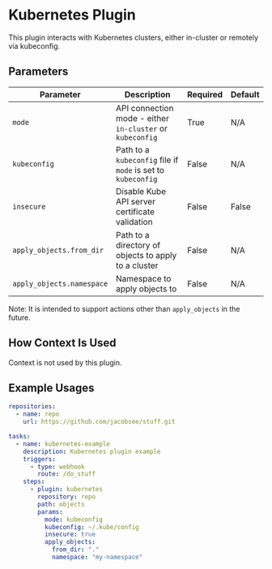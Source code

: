 # Kubernetes Plugin

This plugin interacts with Kubernetes clusters, either in-cluster or remotely via kubeconfig.
## Parameters

| Parameter | Description | Required | Default |
|---|---|---|---|
| `mode` | API connection mode - either `in-cluster` or `kubeconfig` | True | N/A |
| `kubeconfig` | Path to a `kubeconfig` file if `mode` is set to `kubeconfig` | False | N/A |
| `insecure` | Disable Kube API server certificate validation | False | False |
| `apply_objects.from_dir` | Path to a directory of objects to apply to a cluster | False | N/A |
| `apply_objects.namespace` | Namespace to apply objects to | False | N/A |

Note: It is intended to support actions other than `apply_objects` in the future.

## How Context Is Used

Context is not used by this plugin.

## Example Usages

```yaml
repositories:
  - name: repo
    url: https://github.com/jacobsee/stuff.git

tasks:
  - name: kubernetes-example
    description: Kubernetes plugin example
    triggers:
      - type: webhook
        route: /do_stuff
    steps:
      - plugin: kubernetes
        repository: repo
        path: objects
        params:
          mode: kubeconfig
          kubeconfig: ~/.kube/config
          insecure: true
          apply_objects:
            from_dir: "."
            namespace: "my-namespace"
```
